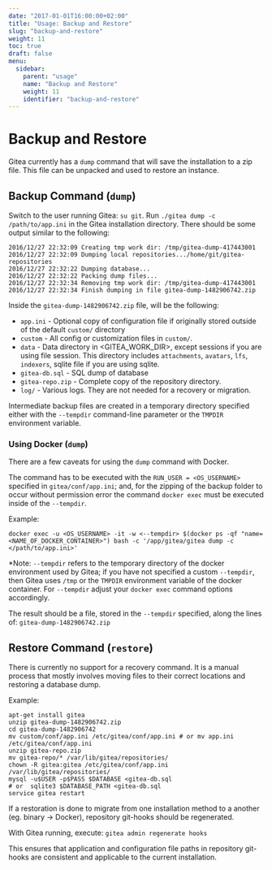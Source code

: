 ```yaml
---
date: "2017-01-01T16:00:00+02:00"
title: "Usage: Backup and Restore"
slug: "backup-and-restore"
weight: 11
toc: true
draft: false
menu:
  sidebar:
    parent: "usage"
    name: "Backup and Restore"
    weight: 11
    identifier: "backup-and-restore"
---
```


# Backup and Restore

Gitea currently has a `dump` command that will save the installation to a zip file. This
file can be unpacked and used to restore an instance.

## Backup Command (`dump`)

Switch to the user running Gitea: `su git`. Run `./gitea dump -c /path/to/app.ini` in the Gitea installation
directory. There should be some output similar to the following:

```none
2016/12/27 22:32:09 Creating tmp work dir: /tmp/gitea-dump-417443001
2016/12/27 22:32:09 Dumping local repositories.../home/git/gitea-repositories
2016/12/27 22:32:22 Dumping database...
2016/12/27 22:32:22 Packing dump files...
2016/12/27 22:32:34 Removing tmp work dir: /tmp/gitea-dump-417443001
2016/12/27 22:32:34 Finish dumping in file gitea-dump-1482906742.zip
```

Inside the `gitea-dump-1482906742.zip` file, will be the following:

* `app.ini` - Optional copy of configuration file if originally stored outside of the default `custom/` directory
* `custom` - All config or customization files in `custom/`.
* `data` - Data directory in <GITEA_WORK_DIR>, except sessions if you are using file session. This directory includes `attachments`, `avatars`, `lfs`, `indexers`, sqlite file if you are using sqlite.
* `gitea-db.sql` - SQL dump of database
* `gitea-repo.zip` - Complete copy of the repository directory.
* `log/` - Various logs. They are not needed for a recovery or migration.

Intermediate backup files are created in a temporary directory specified either with the
`--tempdir` command-line parameter or the `TMPDIR` environment variable.

### Using Docker (`dump`)

There are a few caveats for using the `dump` command with Docker.

The command has to be executed with the `RUN_USER = <OS_USERNAME>` specified in `gitea/conf/app.ini`; and, for the zipping of the backup folder to occur without permission error the command `docker exec` must be executed inside of the `--tempdir`.

Example:

```none
docker exec -u <OS_USERNAME> -it -w <--tempdir> $(docker ps -qf "name=<NAME_OF_DOCKER_CONTAINER>") bash -c '/app/gitea/gitea dump -c </path/to/app.ini>'
```

*Note: `--tempdir` refers to the temporary directory of the docker environment used by Gitea; if you have not specified a custom `--tempdir`, then Gitea uses `/tmp` or the `TMPDIR` environment variable of the docker container. For `--tempdir` adjust your `docker exec` command options accordingly.

The result should be a file, stored in the `--tempdir` specified, along the lines of: `gitea-dump-1482906742.zip`

## Restore Command (`restore`)

There is currently no support for a recovery command. It is a manual process that mostly
involves moving files to their correct locations and restoring a database dump.

Example:

```none
apt-get install gitea
unzip gitea-dump-1482906742.zip
cd gitea-dump-1482906742
mv custom/conf/app.ini /etc/gitea/conf/app.ini # or mv app.ini /etc/gitea/conf/app.ini
unzip gitea-repo.zip
mv gitea-repo/* /var/lib/gitea/repositories/
chown -R gitea:gitea /etc/gitea/conf/app.ini /var/lib/gitea/repositories/
mysql -u$USER -p$PASS $DATABASE <gitea-db.sql
# or  sqlite3 $DATABASE_PATH <gitea-db.sql
service gitea restart
```

If a restoration is done to migrate from one installation method to a another (eg. binary -> Docker), repository git-hooks should be regenerated.

With Gitea running, execute: `gitea admin regenerate hooks`

This ensures that application and configuration file paths in repository git-hooks are consistent and applicable to the current installation.
